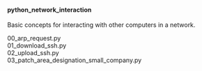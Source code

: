 <h4>python_network_interaction</h4>

<p>Basic concepts for interacting with other computers in a network.</p>

00_arp_request.py<br>
01_download_ssh.py<br>
02_upload_ssh.py<br>
03_patch_area_designation_small_company.py<br>
